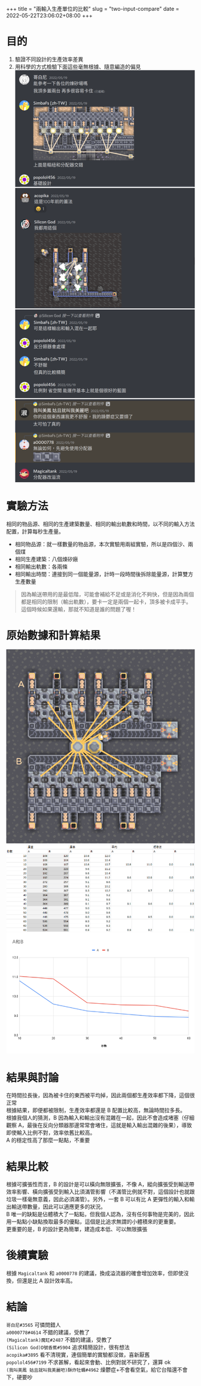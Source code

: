 +++
title = "兩輸入生產單位的比較"
slug = "two-input-compare"
date = 2022-05-22T23:06:02+08:00
+++

# 目的
1. 驗證不同設計的生產效率差異
2. 用科學的方式檢驗下面這些毫無根據、隨意編造的偏見
![motivative 1](./motivative-1.png)
![motivative 2](./motivative-2.png)
![motivative 3](./motivative-3.png)
![motivative 4](./motivative-4.png)

# 實驗方法
相同的物品源、相同的生產建築數量、相同的輸出軌數和時間，以不同的輸入方法配置，計算每秒生產量。  
* 相同物品源：就一樣數量的物品源，本次實驗用兩組實驗，所以是四個沙、兩個煤
* 相同生產建築：八個煉矽廠
* 相同輸出軌數：各兩條
* 相同輸出時間：連接到同一個能量源，計時一段時間後拆除能量源，計算雙方生產數量

> 因為輸送帶用的是最低階，可能會補給不足或是消化不夠快，但是因為兩個都是相同的限制（輸出軌數），要卡一定是兩個一起卡，頂多被卡成平手。這個時候如果還輸，那就不知道是誰的問題了喔！

# 原始數據和計算結果
![silicon](./sliicon.png)
![result](./result.png)
![chart](./chart.png)

# 結果與討論
在時間拉長後，因為被卡住的東西被平均掉，因此兩個都生產效率都下降，這個很正常  
根據結果，即便都被限制，生產效率都還是 B 配置比較高，無論時間拉多長。  
根據我個人的猜測，B 因為輸入和輸出沒有混雜在一起，因此不會造成堵塞（仔細觀察 A，最後在反向分類器那邊常常會堵住，這就是輸入輸出混雜的後果），導致即使輸入比例不對，效率依舊比較高。  
A 的穩定性高了那麼一點點，不重要  

# 結果比較
根據可擴張性而言，B 的設計是可以橫向無限擴張，不像 A，縱向擴張受到輸送帶效率影響、橫向擴張受到輸入比須滿管影響（不滿管比例就不對，這個設計也就跟垃圾一樣毫無意義，因此必須滿管）。另外，一套 B 可以有比 A 更彈性的輸入和輸出輸送帶數量，因此可以適應更多的狀況。  
B 唯一的缺點是佔體積大了一點點，但我個人認為，沒有任何事物是完美的，因此用一點點小缺點換取最多的優點，這個是比追求無謂的小體積來的更重要。  
更重要的是，B 的設計更為簡單，建造成本低、可以無限擴張  

# 後續實驗
根據 `Magicaltank` 和 `a0000778` 的建議，換成溢流器的確會增加效率，但即使沒換，但還是比 A 設計效率高。  

# 結論 
`哥白尼#3565` 可憐問錯人  
`a0000778#4614` 不錯的建議，受教了  
`(Magicaltank)魔缸#2487` 不錯的建議，受教了  
`(Silicon God)D號香蕉#5904` 追求精簡設計，很有想法  
`acopika#3895` 看不清現實，連個簡單的實驗都沒做，喜新厭舊  
`popolol456#7199` 不求甚解，看起來會動、比例對就不研究了，還算 ok  
`(我叫美鳳 姑且就叫我美麗吧)酥炸牡蠣#4962` 燥鬱症+不會看空氣，給它台階還不會下，硬要吵  
